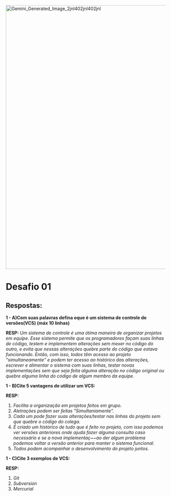 <img width="1248" height="832" alt="Gemini_Generated_Image_2jnl402jnl402jnl" src="https://github.com/user-attachments/assets/3e652521-c26d-4715-b51f-2d22f5a372b3" />

# Desafio 01

## Respostas:
**1 - A)Com suas palavras defina oque é um sistema de controle de versões(VCS) (máx 10 linhas)**

**RESP:**  *Um sistema de controle é uma ótima maneira de organizar projetos em equipe. Esse sistema permite que os programadores façam suas linhas de código, testem e implementem alterações sem mexer no código do outro, e evita que nessas alterações quebre parte do código que estava funcionando. Então, com isso, todos têm acesso ao projeto "simultaneamente" e podem ter acesso ao histórico das alterações, escrever e alimentar o sistema com suas linhas, testar novas implementações sem que seja feita alguma alteração no código original ou quebre alguma linha do código de algum membro da equipe.* 

 **1 - B)Cite 5 vantagens de utilizar um VCS:**

**RESP:**  
1. *Facilita a organização em projetos feitos em grupo.*
2. *Aletrações podem ser feitas "Simultaniamente".*
3. *Cada um pode fazer suas alterações/testar nas linhas do projeto sem que quebre o código do colega.*
4.  *É criado um histórico de tudo que é feito no projeto, com isso podemos ver versões anteriores onde ajuda fazer alguma consulta caso necessário e se a nova implementaç~~ao der algum problema podemos voltar a versão anterior para manter o sistema funcional.*
5. *Todos podem acompanhar o desenvolvimento do projeto juntos.*


 **1 - C)Cite 3 exemplos de VCS:** 

**RESP:**  
1. *Git* 
2. *Subversion* 
3. *Mercurial* 
